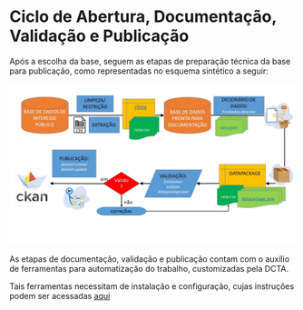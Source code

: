 # Ciclo de Abertura, Documentação, Validação e Publicação

Após a escolha da base, seguem as etapas de preparação técnica da base para publicação, como representadas no esquema sintético a seguir:

![](static/PdA-etl.jpg)

As etapas de documentação, validação e publicação contam com o auxílio de ferramentas para automatização do trabalho, customizadas pela DCTA. 

Tais ferramentas necessitam de instalação e configuração, cujas instruções podem ser acessadas [aqui](https://github.com/dados-mg/dados-mg.github.io/blob/main/setup-maquina-windows.md)